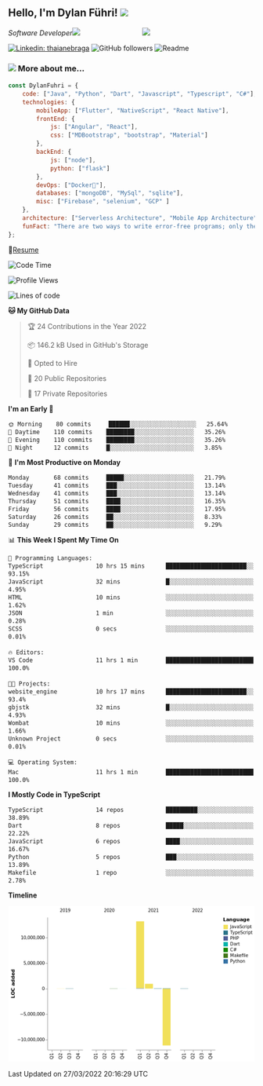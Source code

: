 <h2>Hello, I'm Dylan Führi! <img src="https://media.giphy.com/media/12oufCB0MyZ1Go/giphy.gif" width="50"></h2>
<img align='right' src="https://media.giphy.com/media/836HiJc7pgzy8iNXCn/giphy.gif" width="230">
<p><em>Software Developer</a><img src="https://media.giphy.com/media/WUlplcMpOCEmTGBtBW/giphy.gif" width="30"> 
</em></p>

[![Linkedin: thaianebraga](https://img.shields.io/badge/-Dylan-blue?style=flat-square&logo=Linkedin&logoColor=white&link=https://www.linkedin.com/in/dylan-fuhri/)](https://www.linkedin.com/in/dylan-fuhri/)
![GitHub followers](https://img.shields.io/github/followers/HibiZA?style=social)
![Readme](https://github.com/HibiZA/HibiZA/workflows/Readme/badge.svg)

### <img src="https://media.giphy.com/media/VgCDAzcKvsR6OM0uWg/giphy.gif" width="50"> More about me...  

```javascript
const DylanFuhri = {
    code: ["Java", "Python", "Dart", "Javascript", "Typescript", "C#"],
    technologies: {
        mobileApp: ["Flutter", "NativeScript", "React Native"],
        frontEnd: {
            js: ["Angular", "React"],
            css: ["MDBootstrap", "bootstrap", "Material"]
        },
        backEnd: {
            js: ["node"],
            python: ["flask"]
        },
        devOps: ["Docker🐳"],
        databases: ["mongoDB", "MySql", "sqlite"],
        misc: ["Firebase", "selenium", "GCP" ]
    },
    architecture: ["Serverless Architecture", "Mobile App Architecture"],
    funFact: "There are two ways to write error-free programs; only the third one works"
};
```
📝[Resume](https://drive.google.com/file/d/1RjxKCcvUeoyYgnL_eCwQ9zay77Ayr0Xu/view?usp=sharing)
<!--START_SECTION:waka-->
![Code Time](http://img.shields.io/badge/Code%20Time-839%20hrs%2049%20mins-blue)

![Profile Views](http://img.shields.io/badge/Profile%20Views-7-blue)

![Lines of code](https://img.shields.io/badge/From%20Hello%20World%20I%27ve%20Written-3%20Million%20lines%20of%20code-blue)

**🐱 My GitHub Data** 

> 🏆 24 Contributions in the Year 2022
 > 
> 📦 146.2 kB Used in GitHub's Storage 
 > 
> 💼 Opted to Hire
 > 
> 📜 20 Public Repositories 
 > 
> 🔑 17 Private Repositories  
 > 
**I'm an Early 🐤** 

```text
🌞 Morning    80 commits     ██████░░░░░░░░░░░░░░░░░░░   25.64% 
🌆 Daytime    110 commits    ████████░░░░░░░░░░░░░░░░░   35.26% 
🌃 Evening    110 commits    ████████░░░░░░░░░░░░░░░░░   35.26% 
🌙 Night      12 commits     █░░░░░░░░░░░░░░░░░░░░░░░░   3.85%

```
📅 **I'm Most Productive on Monday** 

```text
Monday       68 commits     █████░░░░░░░░░░░░░░░░░░░░   21.79% 
Tuesday      41 commits     ███░░░░░░░░░░░░░░░░░░░░░░   13.14% 
Wednesday    41 commits     ███░░░░░░░░░░░░░░░░░░░░░░   13.14% 
Thursday     51 commits     ████░░░░░░░░░░░░░░░░░░░░░   16.35% 
Friday       56 commits     ████░░░░░░░░░░░░░░░░░░░░░   17.95% 
Saturday     26 commits     ██░░░░░░░░░░░░░░░░░░░░░░░   8.33% 
Sunday       29 commits     ██░░░░░░░░░░░░░░░░░░░░░░░   9.29%

```


📊 **This Week I Spent My Time On** 

```text
💬 Programming Languages: 
TypeScript               10 hrs 15 mins      ███████████████████████░░   93.15% 
JavaScript               32 mins             █░░░░░░░░░░░░░░░░░░░░░░░░   4.95% 
HTML                     10 mins             ░░░░░░░░░░░░░░░░░░░░░░░░░   1.62% 
JSON                     1 min               ░░░░░░░░░░░░░░░░░░░░░░░░░   0.28% 
SCSS                     0 secs              ░░░░░░░░░░░░░░░░░░░░░░░░░   0.01%

🔥 Editors: 
VS Code                  11 hrs 1 min        █████████████████████████   100.0%

🐱‍💻 Projects: 
website_engine           10 hrs 17 mins      ███████████████████████░░   93.4% 
gbjstk                   32 mins             █░░░░░░░░░░░░░░░░░░░░░░░░   4.93% 
Wombat                   10 mins             ░░░░░░░░░░░░░░░░░░░░░░░░░   1.66% 
Unknown Project          0 secs              ░░░░░░░░░░░░░░░░░░░░░░░░░   0.01%

💻 Operating System: 
Mac                      11 hrs 1 min        █████████████████████████   100.0%

```

**I Mostly Code in TypeScript** 

```text
TypeScript               14 repos            █████████░░░░░░░░░░░░░░░░   38.89% 
Dart                     8 repos             █████░░░░░░░░░░░░░░░░░░░░   22.22% 
JavaScript               6 repos             ████░░░░░░░░░░░░░░░░░░░░░   16.67% 
Python                   5 repos             ███░░░░░░░░░░░░░░░░░░░░░░   13.89% 
Makefile                 1 repo              ░░░░░░░░░░░░░░░░░░░░░░░░░   2.78%

```


**Timeline**

![Chart not found](https://raw.githubusercontent.com/HibiZA/HibiZA/master/charts/bar_graph.png) 


 Last Updated on 27/03/2022 20:16:29 UTC
<!--END_SECTION:waka-->
